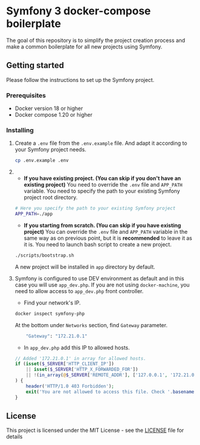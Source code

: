 # Symfony 3 docker-compose boilerplate

The goal of this repository is to simplify the project creation process and make a common boilerplate for all new projects using Symfony.

## Getting started
Please follow the instructions to set up the Symfony project.

### Prerequisites
* Docker version 18 or higher
* Docker compose 1.20 or higher

### Installing
1. Create a `.env` file from the `.env.example` file. And adapt it according to your Symfony project needs.
    ```bash
    cp .env.example .env
    ```
2.
    - **If you have existing project. (You can skip if you don't have an existing project)** You need to override the `.env` file and `APP_PATH` variable. You need to specify the path to your existing Symfony project root directory.
    ```bash
    # Here you specify the path to your existing Symfony project
    APP_PATH=./app
    ```
    - **If you starting from scratch. (You can skip if you have existing project)** You can override the `.env` file and `APP_PATH` variable in the same way as on previous point, but it is **recommended** to leave it as it is.
    You need to launch bash script to create a new project.
    ```bash
    ./scripts/bootstrap.sh
    ```
    A new project will be installed in `app` directory by default.
3. Symfony is configured to use DEV environment as default and in this case you will use `app_dev.php`. If you are not using `docker-machine`, you need to allow access to `app_dev.php` front controller.
    - Find your network's IP.
    ```bash
    docker inspect symfony-php
    ```
    
    At the bottom under `Networks` section, find `Gateway` parameter.
    ```bash
        "Gateway": "172.21.0.1"
    ```
    
    - In `app_dev.php` add this IP to allowed hosts.
    ```php
    // Added '172.21.0.1' in array for allowed hosts.
    if (isset($_SERVER['HTTP_CLIENT_IP'])
        || isset($_SERVER['HTTP_X_FORWARDED_FOR'])
        || !(in_array(@$_SERVER['REMOTE_ADDR'], ['127.0.0.1', '172.21.0.1', '::1'], true) || PHP_SAPI === 'cli-server')
    ) {
        header('HTTP/1.0 403 Forbidden');
        exit('You are not allowed to access this file. Check '.basename(__FILE__).' for more information.');
    }
    ```

## License

This project is licensed under the MIT License - see the [LICENSE](LICENSE) file for details
